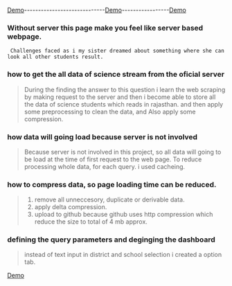 [Demo](https://wizzenalum1.github.io/sci-raj-2021-result/index.html)-----------------------------[Demo](https://wizzenalum1.github.io/sci-raj-2021-result/index.html)-----------------[Demo](https://wizzenalum1.github.io/sci-raj-2021-result/index.html)
### Without server this page make you feel like server based webpage.
` Challenges faced as i my sister dreamed about something where she can look all other students result.`
### how to get the all data of science stream from the oficial server
>During the finding the answer to this question i learn the web scraping by making request to the server and then i become able to store all the data of science students which reads in rajasthan. and then apply some preprocessing to clean the data, and Also apply some compression. 
### how data will going load because server is not involved
>Because server is not involved in this project, so all data will going to be load at the time of first request to the web page.
To reduce processing whole data, for each query. i used cacheing.

### how to  compress data, so page loading time can be reduced.
>1. remove all unneccesory, duplicate or derivable data.
>2. apply delta compression.
>3. upload to github because github uses http compression which reduce the size to total of 4 mb approx. 

### defining the query parameters and deginging the dashboard
> instead of text input in district and  school selection i created a option tab.


[Demo](https://wizzenalum1.github.io/sci-raj-2021-result/index.html)